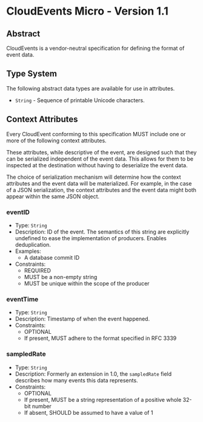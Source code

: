 # CloudEvents Micro - Version 1.1 #

## Abstract

CloudEvents is a vendor-neutral specification for defining the format of event data.

## Type System

The following abstract data types are available for use in attributes.

* `String` - Sequence of printable Unicode characters.

## Context Attributes

Every CloudEvent conforming to this specification MUST include one or more of the following context attributes.

These attributes, while descriptive of the event, are designed such that they can be serialized independent of the event data. This allows for them to be inspected at the destination without having to deserialize the event data.

The choice of serialization mechanism will determine how the context attributes and the event data will be materialized. For example, in the case of a JSON serialization, the context attributes and the event data might both appear within the same JSON object.

### eventID
* Type: `String`
* Description: ID of the event. The semantics of this string are explicitly undefined to ease the implementation of producers. Enables deduplication.
* Examples:
  * A database commit ID
* Constraints:
  * REQUIRED
  * MUST be a non-empty string
  * MUST be unique within the scope of the producer
  
### eventTime
* Type: `String`
* Description: Timestamp of when the event happened.
* Constraints:
  * OPTIONAL
  * If present, MUST adhere to the format specified in RFC 3339

### sampledRate
* Type: `String`
* Description: Formerly an extension in 1.0, the `sampledRate` field describes how many events this data represents.
* Constraints:
  * OPTIONAL
  * If present, MUST be a string representation of a positive whole 32-bit number
  * If absent, SHOULD be assumed to have a value of 1
  